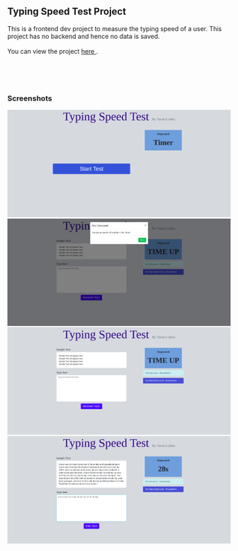 ## Typing Speed Test Project
This is a frontend dev project to measure the typing speed of a user. This project has no backend and hence no data is saved. <br>
<br>
You can view the project 
<a href="https://tarunluthra123.github.io/Project-Typing-Speed-Test/">
here
</a>
.


<br><br><br>
### Screenshots
<img src="/Screenshots/Screenshot 1.png">
<br>
<img src="/Screenshots/Screenshot 2.png">
<br>
<img src="/Screenshots/Screenshot 3.png">
<br>
<img src="/Screenshots/Screenshot 4.png">
<br>
